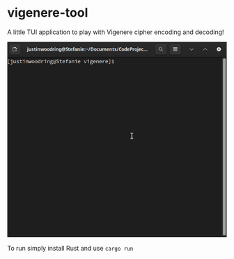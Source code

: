 # vigenere-tool
A little TUI application to play with Vigenere cipher encoding and decoding!

![Demo Gif](https://github.com/JustinWoodring/vigenere-tool/blob/main/assets/vigenere.gif?raw=true)

To run simply install Rust and use `cargo run`
